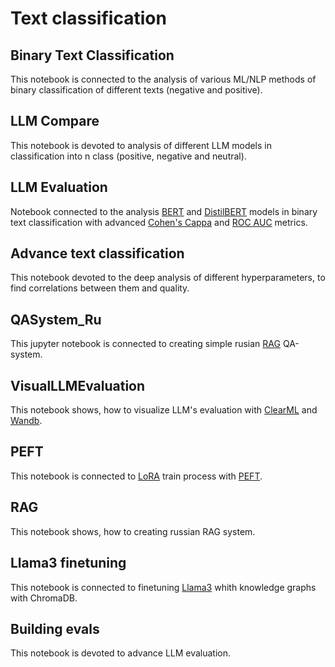 # Text classification

## Binary Text Classification

This notebook is connected to the analysis of various ML/NLP methods of binary classification of different texts (negative and positive).

## LLM Compare

This notebook is devoted to analysis of different LLM models in classification into n class (positive, negative and neutral).

## LLM Evaluation

Notebook connected to the analysis [BERT](https://habr.com/ru/articles/436878/) and [DistilBERT](https://huggingface.co/docs/transformers/model_doc/distilbert) models in binary text classification with advanced [Cohen's Cappa](https://en.wikipedia.org/wiki/Cohen%27s_kappa) and [ROC AUC](https://habr.com/ru/companies/otus/articles/809147/) metrics.

## Advance text classification

This notebook devoted to the deep analysis of different hyperparameters, to find correlations between them and quality.

## QASystem_Ru

This jupyter notebook is connected to creating simple rusian [RAG](https://habr.com/ru/articles/779526/) QA-system.

## VisualLLMEvaluation

This notebook shows, how to visualize LLM's evaluation with [ClearML](https://clear.ml/) and [Wandb](https://wandb.ai/site).

## PEFT

This notebook is connected to [LoRA](https://huggingface.co/docs/diffusers/training/lora) train process with [PEFT](https://huggingface.co/docs/peft/index).

## RAG
This notebook shows, how to creating russian RAG system.

## Llama3 finetuning

This notebook is connected to finetuning [Llama3](https://huggingface.co/docs/transformers/model_doc/llama3) whith knowledge graphs with ChromaDB.

## Building evals

This notebook is devoted to advance LLM evaluation.
